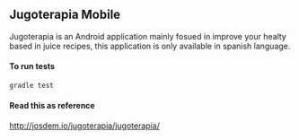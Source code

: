 Jugoterapia Mobile
----------------------------------------------

Jugoterapia is an Android application mainly fosued in improve your healty based in juice recipes, this application is only available in spanish language.

#### To run tests

```bash
gradle test
```

#### Read this as reference

http://josdem.io/jugoterapia/jugoterapia/

